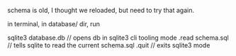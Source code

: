 schema is old, I thought we reloaded, but need to try that again.

in terminal, in database/ dir, run 

sqlite3 database.db   // opens db in sqlite3 cli tooling mode
.read schema.sql        // tells sqlite to read the current schema.sql
.quit                           // exits sqlite3 mode
